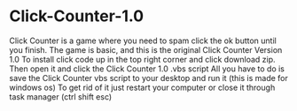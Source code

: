 # Click-Counter-1.0
Click Counter is a game where you need to spam click the ok button until you finish. The game is basic, and this is the original Click Counter Version 1.0
To install click code up in the top right corner and click download zip. Then open it and click the Click Counter 1.0 .vbs script
All you have to do is save the Click Counter vbs script to your desktop and run it (this is made for windows os)
To get rid of it just restart your computer or close it through task manager (ctrl shift esc)
